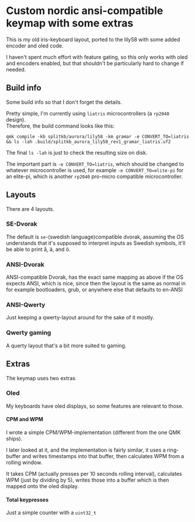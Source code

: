 # Custom nordic ansi-compatible keymap with some extras

This is my old iris-keyboard layout, ported to the lily58 with some added
encoder and oled code.

I haven't spent much effort with feature gating, so this only works 
with oled and encoders enabled, but that shouldn't be particularly hard to change 
if needed.

## Build info

Some build info so that I don't forget the details.

Pretty simple, I'm currently using `liatris` microcontrollers (a `rp2040` design).  
Therefore, the build command looks like this:

`qmk compile -kb splitkb/aurora/lily58 -km gramar -e CONVERT_TO=liatris && ls -lah .build/splitkb_aurora_lily58_rev1_gramar_liatris.uf2`

The final `ls -lah` is just to check the resulting size on disk.

The important part is `-e CONVERT_TO=liatris`, which should be changed to whatever 
microcontroller is used, for example `-e CONVERT_TO=elite-pi` for an elite-pi, which is another 
`rp2040` pro-micro compatible microcontroller.


## Layouts

There are 4 layouts.

### SE-Dvorak

The default is `se`-(swedish language)compatible dvorak, assuming the OS understands
that it's supposed to interpret inputs as Swedish symbols, it'll be able to print å, ä, and ö.

### ANSI-Dvorak

ANSI-compatible Dvorak, has the exact same mapping as above if the OS expects ANSI, 
which is nice, since then the layout is the same as normal in for example bootloaders, grub, or anywhere
else that defaults to en-ANSI

### ANSI-Qwerty

Just keeping a qwerty-layout around for the sake of it mostly.

### Qwerty gaming

A querty layout that's a bit more suited to gaming.

## Extras

The keymap uses two extras

### Oled

My keyboards have oled displays, so some features are relevant to those.

#### CPM and WPM

I wrote a simple CPM/WPM-implementation (different from the one QMK ships).  

I later looked at it, and the implementation is fairly similar, it uses a
ring-buffer and writes timestamps into that buffer, then calculates 
WPM from a rolling window. 

It takes CPM (actually presses per 10 seconds rolling interval), calculates WPM
(just by dividing by 5), writes those into a buffer which is then mapped onto the oled display.

#### Total keypresses

Just a simple counter with a `uint32_t`
